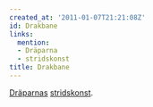 ```yaml
---
created_at: '2011-01-07T21:21:08Z'
id: Drakbane
links:
  mention:
  - Dräparna
  - stridskonst
title: Drakbane
---
```


[Dräparnas][] [stridskonst].

  [Dräparnas]: Dräparna
  [stridskonst]: stridskonst
